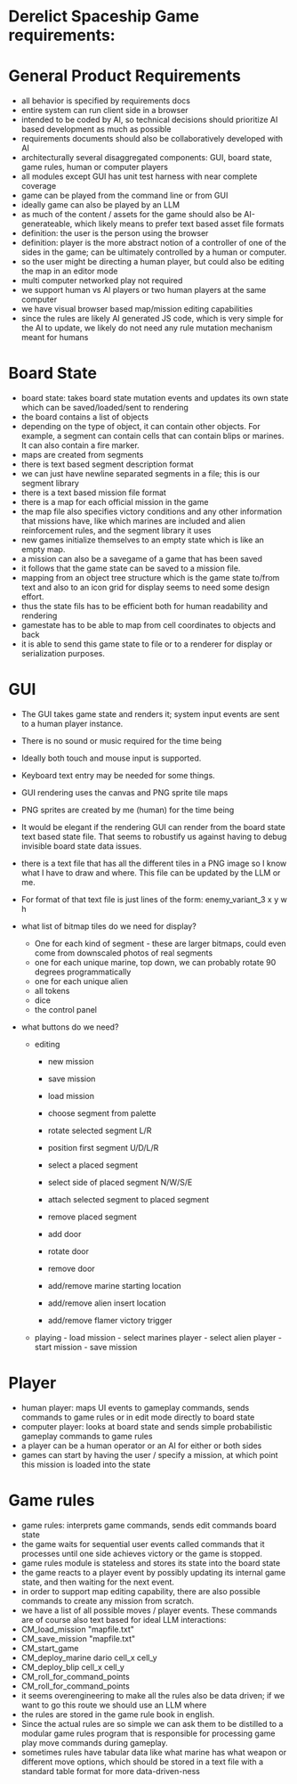 Derelict Spaceship Game requirements:
============================================


General Product Requirements
=====================================
* all behavior is specified by requirements docs
* entire system can run client side in a browser
* intended to be coded by AI, so technical decisions should prioritize AI based development as much as possible
* requirements documents should also be collaboratively developed with AI
* architecturally several disaggregated components: GUI, board state, game rules, human or computer players
* all modules except GUI has unit test harness with near complete coverage
* game can be played from the command line or from GUI
* ideally game can also be played by an LLM
* as much of the content / assets for the game should also be AI-generateable, which likely means to prefer text based asset file formats
* definition: the user is the person using the browser
* definition: player is the more abstract notion of a controller of one of the sides in the game; can be ultimately controlled by a human or computer.
* so the user might be directing a human player, but could also be editing the map in an editor mode
* multi computer networked play not required
* we support human vs AI players or two human players at the same computer
* we have visual browser based map/mission editing capabilities
* since the rules are likely AI generated JS code, which is very simple for the AI to update, we likely do not need any rule mutation mechanism meant for humans


Board State
===========
* board state: takes board state mutation events and updates its own state which can be saved/loaded/sent to rendering
* the board contains a list of objects
* depending on the type of object, it can contain other objects.  For example, a segment can contain cells that can contain blips or marines.  It can also contain a fire marker.
* maps are created from segments
* there is text based segment description format 
* we can just have newline separated segments in a file; this is our segment library
* there is a text based mission file format 
* there is a map for each official mission in the game
* the map file also specifies victory conditions and any other information that missions have, like which marines are included and alien reinforcement rules, and the segment library it uses
* new games initialize themselves to an empty state which is like an empty map.
* a mission can also be a savegame of a game that has been saved
* it follows that the game state can be saved to a mission file.
* mapping from an object tree structure which is the game state to/from text and also to an icon grid for display seems to need some design effort.
* thus the state fils has to be efficient both for human readability and rendering
* gamestate has to be able to map from cell coordinates to objects and back
* it is able to send this game state to file or to a renderer for display or serialization purposes.

GUI
===========
* The GUI takes game state and renders it; system input events are sent to a human player instance.
* There is no sound or music required for the time being
* Ideally both touch and mouse input is supported.  
* Keyboard text entry may be needed for some things.
* GUI rendering uses the canvas and PNG sprite tile maps
* PNG sprites are created by me (human) for the time being
* It would be elegant if the rendering GUI can render from the board state text based state file.  That seems to robustify us against having to debug invisible board state data issues.
* there is a text file that has all the different tiles in a PNG image so I know what I have to draw and where.  This file can be updated by the LLM or me.
* For format of that text file is just lines of the form: enemy_variant_3 x y w h
* what list of bitmap tiles do we need for display?
	- One for each kind of segment - these are larger bitmaps, could even come from downscaled photos of real segments
	- one for each unique marine, top down, we can probably rotate 90 degrees programmatically
	- one for each unique alien
	- all tokens
	- dice
	- the control panel
	
* what buttons do we need? 
	- editing	
		- new mission
		- save mission
		- load mission 
		
		- choose segment from palette
		- rotate selected segment L/R
		- position first segment U/D/L/R		
		- select a placed segment
		- select side of placed segment N/W/S/E
		- attach selected segment to placed segment
		- remove placed segment
		- add door 
		- rotate door
		- remove door
		- add/remove marine starting location
		- add/remove alien insert location
		- add/remove flamer victory trigger
		
		
		
  * playing
		- load mission
		- select marines player
		- select alien player
		- start mission
		- save mission
		
		

Player
===========
- human player: maps UI events to gameplay commands, sends commands to game rules or in edit mode directly to board state
- computer player: looks at board state and sends simple probabilistic gameplay commands to game rules
- a player can be a human operator or an AI for either or both sides
- games can start by having the user / specify a mission, at which point this mission is loaded into the state

Game rules
===========
- game rules: interprets game commands, sends edit commands board state
- the game waits for sequential user events called commands that it processes until one side achieves victory or the game is stopped.
- game rules module is stateless and stores its state into the board state
- the game reacts to a player event by possibly updating its internal game state, and then waiting for the next event.
- in order to support map editing capability, there are also possible commands to create any mission from scratch.
- we have a list of all possible moves / player events.  These commands are of course also text based for ideal LLM interactions:
- CM_load_mission "mapfile.txt"
- CM_save_mission "mapfile.txt"
- CM_start_game
- CM_deploy_marine dario cell_x cell_y
- CM_deploy_blip cell_x cell_y
- CM_roll_for_command_points
- CM_roll_for_command_points
- it seems overengineering to make all the rules also be data driven; if we want to go this route we should use an LLM where
- the rules are stored in the game rule book in english.
- Since the actual rules are so simple we can ask them to be distilled to a modular game rules program that is responsible for processing game play move commands during gameplay.
- sometimes rules have tabular data like what marine has what weapon or different move options, which should be stored in a text file with a standard table format for more data-driven-ness


	


